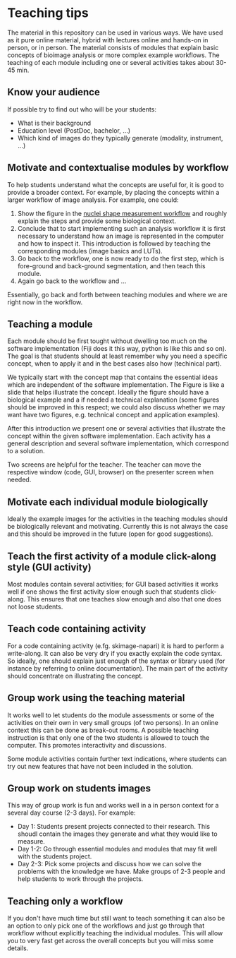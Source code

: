 # Teaching tips

The material in this repository can be used in various ways. We have used as it pure online material, hybrid with lectures online and hands-on in  person, 
or in person.  The material consists of modules that explain basic concepts of bioimage analysis or more complex example workflows. 
The teaching of each module including one or several activities takes about 30-45 min. 

## Know your audience

If possible try to find out who will be your students:
* What is their background 
* Education level (PostDoc, bachelor, ...)
* Which kind of images do they typically generate (modality, instrument, ...)
  

## Motivate and contextualise modules by workflow
To help students understand what the concepts are useful for, it is good to provide a broader context. For example, by placing the concepts within a larger workflow of image analysis. 
For example, one could:

1. Show the figure in the [nuclei shape measurement workflow](https://neubias.github.io/training-resources/workflow_segment_2d_nuclei_measure_shape/index.html) and roughly explain the steps and provide some biological context.
2. Conclude that to start implementing such an analysis workflow it is first necessary to understand how an image is represented in the computer and how to inspect it. This introduction is followed by  teaching the corresponding modules (image basics and LUTs).
3. Go back to the workflow, one is now ready to do the first step, which is fore-ground and back-ground segmentation, and then teach this module.
4. Again go back to the workflow and ...

Essentially, go back and forth between teaching modules and where we are right now in the workflow.

## Teaching a module

Each module should be first tought without dwelling too much on the software implementation (Fiji does it this way, python is like this and so on). The goal is that students should at least remember why you need a specific concept, when to apply it and in the best cases also how (techinical part). 

We typically start with the concept map that contains the essential ideas which are independent of the software implementation. The Figure is like a slide that helps illustrate the concept. Ideally the figure should have a biological example and a if needed a technical explanation (some figures should be improved in this respect; we could also discuss whether we may want have two figures, e.g. technical concept and application examples). 

After this introduction we present one or several activities that illustrate the concept within the given software implementation. Each activity has a general description and several software implementation, which correspond to a solution. 

Two screens are helpful for the teacher. The teacher can move the respective window (code, GUI, browser) on the presenter screen when needed. 


## Motivate each individual module biologically

Ideally the example images for the activities in the teaching modules should be biologically relevant and motivating. Currently this is not always the case and this should be improved in the future (open for good suggestions). 


## Teach the first activity of a module click-along style (GUI activity)

Most modules contain several activities; for GUI based activities it works well if one shows the first activity slow enough such that students click-along. This ensures that one teaches slow enough and also that one does not loose students. 

## Teach code containing activity 

For a code containing activity (e.fg. skimage-napari) it is hard to perform a write-along. It can also be very dry if you exactly explain the code syntax. So ideally, one should explain just enough of the syntax or library used (for instance by referring to online documentation). The main part of the activity should concentrate on illustrating the concept.   

## Group work using the teaching material

It works well to let students do the module assessments or some of the activities on their own in very small groups (of two persons). In an online context this can be done as break-out rooms. 
A possible teaching instruction is that only one of the two students is allowed to touch the computer. This promotes interactivity and discussions.

Some module activities contain further text indications, where students can try out new features that have not been included in the solution. 

## Group work on students images

This way of group work is fun and works well in a in person context for a several day course (2-3 days). For example:

* Day 1: Students present projects connected to their research. This shoudl contain the images they generate and what they would like to measure. 
* Day 1-2: Go through essential modules and modules that may fit well with the students project. 
* Day 2-3: Pick some projects and discuss how we can solve the problems with the knowledge we have. Make groups of 2-3 people and help students to work through the projects.

## Teaching only a workflow

If you don't have much time but still want to teach something it can also be an option to only pick one of the workflows and just go through that workflow without explicitly teaching the individual modules. This will allow you to very fast get across the overall concepts but you will miss some details. 

